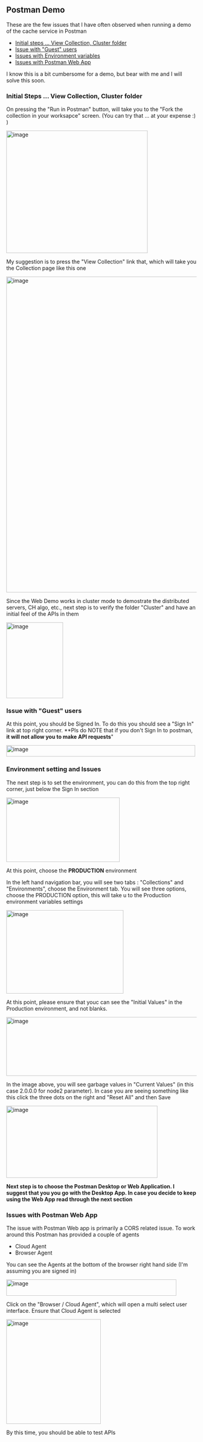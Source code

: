 ## Postman Demo ##
These are the few issues that I have often observed when running a demo of the cache service in Postman
  - [Initial steps ... View Collection, Cluster folder](#initial-steps--view-collection-cluster-folder)
  - [Issue with "Guest" users](#issue-with-guest-users)
  - [Issues with Environment variables](#environment-setting-and-issues)
  - [Issues with Postman Web App](#issues-with-postman-web-app)

I know this is a bit cumbersome for a demo, but bear with me and I will solve this soon.

### Initial Steps ... View Collection, Cluster folder ### 
On pressing the "Run in Postman" button, will take you to the "Fork the collection in your worksapce" screen. (You can try that ... at your expense :) ) 

<img width="374" height="323" alt="image" src="https://github.com/user-attachments/assets/822d59e5-90eb-435b-9136-290421ed9e91" />


My suggestion is to press the "View Collection" link that, which will take you the Collection page like this one 

<img width="1845" height="833" alt="image" src="https://github.com/user-attachments/assets/6f73a752-9711-44c2-8444-d4353ff73e49" />

Since the Web Demo works in cluster mode to demostrate the distributed servers, CH algo, etc., next step is to verify the folder "Cluster" and have an initial feel of the APIs in them

<img width="150" height="200" alt="image" src="https://github.com/user-attachments/assets/689d1fac-920a-4926-8d4b-eaa34145b4d3" />


### Issue with "Guest" users ###

At this point, you should be Signed In. To do this you should see a "Sign In" link at top right corner. **Pls do NOTE that if you don't Sign In to postman, __it will not allow you to make API requests__"

<img width="500" height="30" alt="image" src="https://github.com/user-attachments/assets/fc9be33c-b62a-4b3e-bfc1-6b00319fd086" />



### Environment setting and Issues ###
The next step is to set the environment, you can do this from the top right corner, just below the Sign In section

<img width="300" height="170" alt="image" src="https://github.com/user-attachments/assets/a20bc744-e484-4dff-926e-9e760ffa60c6" />

At this point, choose the __PRODUCTION__ environment

In the left hand navigation bar, you will see two tabs : "Collections" and "Environments", choose the Environment tab. You will see three options, choose the PRODUCTION option, this will take u to the Production environment variables settings

<img width="310" height="220" alt="image" src="https://github.com/user-attachments/assets/ac1c7b59-a900-4a54-98b3-5906dabda698" />

At this point, please ensure that youc can see the "Initial Values" in the Production environment, and not blanks.

<img width="600" height="155" alt="image" src="https://github.com/user-attachments/assets/31a7be13-fb2f-4f8f-9154-ac27c145defe" />

In the image above, you will see garbage values in "Current Values" (in this case 2.0.0.0 for node2 parameter). In case you are seeing something like this click the three dots on the right and "Reset All" and then Save 

<img width="400" height="190" alt="image" src="https://github.com/user-attachments/assets/7143e359-7175-4ce8-897f-5a473fd61323" />



**Next step is to choose the Postman Desktop or Web Application. I suggest that you you go with the Desktop App. In case you decide to keep using the Web App read through the next section**

### Issues with Postman Web App ###

The issue with Postman Web app is primarily a CORS related issue. To work around this Postman has provided a couple of agents 
  - Cloud Agent
  - Browser Agent

You can see the Agents at the bottom of the browser right hand side (I'm assuming you are signed in)

<img width="450" height="43" alt="image" src="https://github.com/user-attachments/assets/b5017f76-907a-4a91-b53b-b39fd8639d08" />

Click on the "Browser / Cloud Agent", which will open a multi select user interface. Ensure that Cloud Agent is selected

<img width="250" height="276" alt="image" src="https://github.com/user-attachments/assets/913b51c4-219d-4b03-9567-43510fc44ef6" />

By this time, you should be able to test APIs
